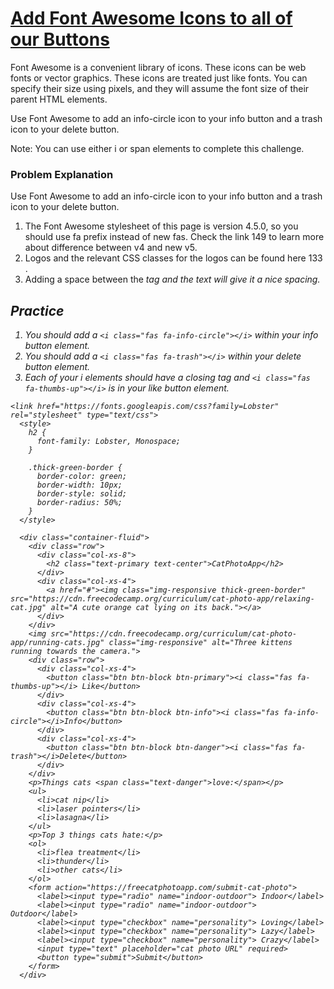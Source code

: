 # [Add Font Awesome Icons to all of our Buttons](https://www.freecodecamp.org/learn/front-end-development-libraries/bootstrap/add-font-awesome-icons-to-all-of-our-buttons)

Font Awesome is a convenient library of icons. These icons can be web fonts or vector graphics. These icons are treated just like fonts. You can specify their size using pixels, and they will assume the font size of their parent HTML elements.

Use Font Awesome to add an info-circle icon to your info button and a trash icon to your delete button.

Note: You can use either i or span elements to complete this challenge.

### Problem Explanation
Use Font Awesome to add an info-circle icon to your info button and a trash icon to your delete button.

1. The Font Awesome stylesheet of this page is version 4.5.0, so you should use fa prefix instead of new fas. Check the link 149 to learn more about difference between v4 and new v5.
2. Logos and the relevant CSS classes for the logos can be found here 133 .
3. Adding a space between the <i> tag and the text will give it a nice spacing. 

## Practice

1. You should add a `<i class="fas fa-info-circle"></i>` within your info button element.
2. You should add a `<i class="fas fa-trash"></i>` within your delete button element.
3. Each of your i elements should have a closing tag and `<i class="fas fa-thumbs-up"></i>` is in your like button element.


```
<link href="https://fonts.googleapis.com/css?family=Lobster" rel="stylesheet" type="text/css">
  <style>
    h2 {
      font-family: Lobster, Monospace;
    }
  
    .thick-green-border {
      border-color: green;
      border-width: 10px;
      border-style: solid;
      border-radius: 50%;
    }
  </style>
  
  <div class="container-fluid">
    <div class="row">
      <div class="col-xs-8">
        <h2 class="text-primary text-center">CatPhotoApp</h2>
      </div>
      <div class="col-xs-4">
        <a href="#"><img class="img-responsive thick-green-border" src="https://cdn.freecodecamp.org/curriculum/cat-photo-app/relaxing-cat.jpg" alt="A cute orange cat lying on its back."></a>
      </div>
    </div>
    <img src="https://cdn.freecodecamp.org/curriculum/cat-photo-app/running-cats.jpg" class="img-responsive" alt="Three kittens running towards the camera.">
    <div class="row">
      <div class="col-xs-4">
        <button class="btn btn-block btn-primary"><i class="fas fa-thumbs-up"></i> Like</button>
      </div>
      <div class="col-xs-4">
        <button class="btn btn-block btn-info"><i class="fas fa-info-circle"></i>Info</button>
      </div>
      <div class="col-xs-4">
        <button class="btn btn-block btn-danger"><i class="fas fa-trash"></i>Delete</button>
      </div>
    </div>
    <p>Things cats <span class="text-danger">love:</span></p>
    <ul>
      <li>cat nip</li>
      <li>laser pointers</li>
      <li>lasagna</li>
    </ul>
    <p>Top 3 things cats hate:</p>
    <ol>
      <li>flea treatment</li>
      <li>thunder</li>
      <li>other cats</li>
    </ol>
    <form action="https://freecatphotoapp.com/submit-cat-photo">
      <label><input type="radio" name="indoor-outdoor"> Indoor</label>
      <label><input type="radio" name="indoor-outdoor"> Outdoor</label>
      <label><input type="checkbox" name="personality"> Loving</label>
      <label><input type="checkbox" name="personality"> Lazy</label>
      <label><input type="checkbox" name="personality"> Crazy</label>
      <input type="text" placeholder="cat photo URL" required>
      <button type="submit">Submit</button>
    </form>
  </div>
  ```